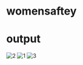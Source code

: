 # womensaftey
# output
![2](https://github.com/Jawahir-Singh/womensaftey/assets/111380334/b0af51f6-ad52-4b55-ac9f-e80eb96d4ae5)
![1](https://github.com/Jawahir-Singh/womensaftey/assets/111380334/680a837c-1701-4882-ba9e-afebca10acc7)
![3](https://github.com/Jawahir-Singh/womensaftey/assets/111380334/9f6fc5fc-6ac9-4477-9531-f8032f687fce)
